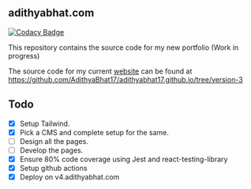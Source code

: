## adithyabhat.com

[![Codacy Badge](https://api.codacy.com/project/badge/Grade/cc374861dc924f6f8e2f3175cf29e81a)](https://app.codacy.com/manual/adithyabhat17.ab/adithyabhat.com?utm_source=github.com&utm_medium=referral&utm_content=AdithyaBhat17/adithyabhat.com&utm_campaign=Badge_Grade_Settings)

This repository contains the source code for my new portfolio (Work in progress)

The source code for my current [website](https://www.adithyabhat.com) can be found at https://github.com/AdithyaBhat17/adithyabhat17.github.io/tree/version-3

## Todo

- [x] Setup Tailwind.
- [x] Pick a CMS and complete setup for the same.
- [ ] Design all the pages.
- [ ] Develop the pages.
- [x] Ensure 80% code coverage using Jest and react-testing-library
- [x] Setup github actions
- [x] Deploy on v4.adithyabhat.com
